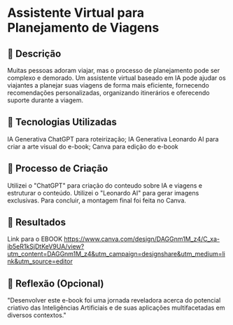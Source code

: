 # Assistente Virtual para Planejamento de Viagens

## 📒 Descrição
Muitas pessoas adoram viajar, mas o processo de planejamento pode ser complexo e demorado. Um assistente virtual baseado em IA pode ajudar os viajantes a planejar suas viagens de forma mais eficiente, fornecendo recomendações personalizadas, organizando itinerários e oferecendo suporte durante a viagem.

## 🤖 Tecnologias Utilizadas
IA Generativa ChatGPT para roteirização;
IA Generativa Leonardo AI para criar a arte visual do e-book;
Canva para edição do e-book

## 🧐 Processo de Criação
Utilizei o "ChatGPT" para criação do conteudo sobre IA e viagens e estruturar o conteúdo. Utilizei o "Leonardo AI" para gerar imagens exclusivas. Para concluir, a montagem final foi feita no Canva.

## 🚀 Resultados
Link para o EBOOK
https://www.canva.com/design/DAGGnm1M_z4/C_xa-ib5eR1kSjDtKeV9UA/view?utm_content=DAGGnm1M_z4&utm_campaign=designshare&utm_medium=link&utm_source=editor

## 💭 Reflexão (Opcional)
"Desenvolver este e-book foi uma jornada reveladora acerca do potencial criativo das Inteligências Artificiais e de suas aplicações multifacetadas em diversos contextos."
